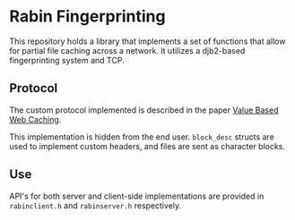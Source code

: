 # Rabin Fingerprinting


This repository holds a library that implements a set of functions that allow for partial file caching across a network. It utilizes a djb2-based fingerprinting system and TCP.


## Protocol

The custom protocol implemented is described in the paper [Value Based Web Caching](http://www.cs.berkeley.edu/~brewer/papers/vbwc.pdf).

This implementation is hidden from the end user. `block_desc` structs are used to implement custom headers, and files are sent as character blocks.


## Use

API's for both server and client-side implementations are provided in `rabinclient.h` and `rabinserver.h` respectively.






